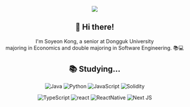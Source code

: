 <div align="center">
  <img src="https://capsule-render.vercel.app/api?type=transparent&fontColor=FF947B&text=Soyeon%20Kong&height=150&fontSize=60&descAlignY=75&descAlign=60" />

## 👋 Hi there! 

I'm Soyeon Kong, a senior at Dongguk University   
majoring in Economics and double majoring in Software Engineering. 📚💻

<!--
## 👀 **Interests**
•  Full Stack Web Development   
•  Cross Platform App Development   
•  Blockchain Technology   
-->
<!-- •  Data Science -->

   
<h2> 📚 Studying... </h2>

<p>

  ![Java](https://img.shields.io/badge/java-%23007396.svg?style=for-the-badge&logo=Java&logoColor=white)
  ![Python](https://img.shields.io/badge/python-3670A0?style=for-the-badge&logo=python&logoColor=ffdd54)
  ![JavaScript](https://img.shields.io/badge/JavaScript-F7DF1E?style=for-the-badge&logo=javascript&logoColor=black)
  ![Solidity](https://img.shields.io/badge/Solidity-e6e6e6?style=for-the-badge&logo=solidity&logoColor=black)

</p>

<p>

  ![TypeScript](https://img.shields.io/badge/typescript-%23007ACC.svg?style=for-the-badge&logo=typescript&logoColor=white)
  ![react](https://img.shields.io/badge/react-61DAFB.svg?&style=for-the-badge&logo=react&logoColor=white) 
  ![ReactNative](https://img.shields.io/badge/React_Native-20232A?style=for-the-badge&logo=react&logoColor=61DAFB)
 ![Next JS](https://img.shields.io/badge/Next.js-black?style=for-the-badge&logo=next.js&logoColor=white)
 
  
</p>

<!--
<p>
  
![Node.js](https://img.shields.io/badge/node.js-%23339933.svg?style=for-the-badge&logo=node.js&logoColor=white)
![Express](https://img.shields.io/badge/express-000000.svg?&style=for-the-badge&logo=express&logoColor=white)
![SpringBoot](https://img.shields.io/badge/springboot-6DB33F.svg?&style=for-the-badge&logo=springboot&logoColor=white)

</p>
-->

<br />

<!--
## 🧑‍💻 **Algorithm**
 <img src="http://mazassumnida.wtf/api/v2/generate_badge?boj=kng001016" />

</div>
-->

<!--
**Kong-E/Kong-E** is a ✨ _special_ ✨ repository because its `README.md` (this file) appears on your GitHub profile.

Here are some ideas to get you started:

- 🔭 I’m currently working on ...
- 🌱 I’m currently learning ...
- 👯 I’m looking to collaborate on ...
- 🤔 I’m looking for help with ...
- 💬 Ask me about ...
- 📫 How to reach me: ...
- 😄 Pronouns: ...
- ⚡ Fun fact: ...
-->
